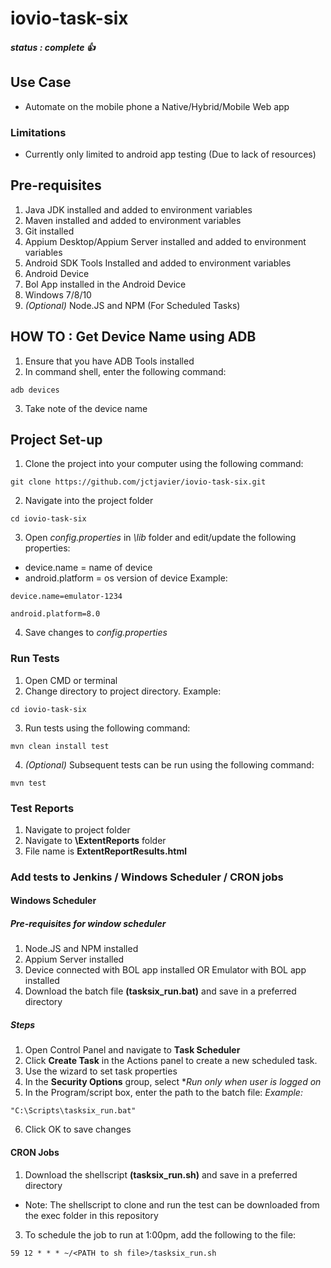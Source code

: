 # iovio-task-six
##### status : *complete* :+1:

## Use Case
* Automate on the mobile phone a Native/Hybrid/Mobile Web app

### Limitations
* Currently only limited to android app testing (Due to lack of resources)

## Pre-requisites
1. Java JDK installed and added to environment variables
2. Maven installed and added to environment variables
3. Git installed
4. Appium Desktop/Appium Server installed and added to environment variables
5. Android SDK Tools Installed and added to environment variables
6. Android Device
7. Bol App installed in the Android Device
8. Windows 7/8/10
9. _(Optional)_ Node.JS and NPM (For Scheduled Tasks)

## HOW TO : Get Device Name using ADB
1. Ensure that you have ADB Tools installed 
2. In command shell, enter the following command:
```
adb devices
```
3. Take note of the device name

## Project Set-up
1. Clone the project into your computer using the following command:
```
git clone https://github.com/jctjavier/iovio-task-six.git
```

2. Navigate into the project folder
```
cd iovio-task-six
```

3. Open *config.properties* in *\lib* folder and edit/update the following properties:
* device.name = name of device
* android.platform = os version of device
Example:
```
device.name=emulator-1234

android.platform=8.0
```
4. Save changes to *config.properties*

### Run Tests
1. Open CMD or terminal
2. Change directory to project directory.
Example:
```
cd iovio-task-six
```

3. Run tests using the following command:
```
mvn clean install test
```

4. _(Optional)_ Subsequent tests can be run using the following command:
```
mvn test
```

### Test Reports
1. Navigate to project folder
2. Navigate to **\ExtentReports** folder
3. File name is **ExtentReportResults.html**

### Add tests to Jenkins / Windows Scheduler / CRON jobs 

#### Windows Scheduler
##### Pre-requisites for window scheduler
1. Node.JS and NPM installed
2. Appium Server installed
3. Device connected with BOL app installed OR Emulator with BOL app installed
1. Download the batch file **(tasksix_run.bat)** and save in a preferred directory

##### Steps
1. Open Control Panel and navigate to **Task Scheduler**
2. Click **Create Task** in the Actions panel to create a new scheduled task.
3. Use the wizard to set task properties
4. In the **Security Options** group, select **Run only when user is logged on*
5. In the Program/script box, enter the path to the batch file:
_Example:_
```
"C:\Scripts\tasksix_run.bat"
```
6. Click OK to save changes

#### CRON Jobs
1. Download the shellscript **(tasksix_run.sh)** and save in a preferred directory
* Note: The shellscript to clone and run the test can be downloaded from the exec folder in this repository
3. To schedule the job to run at 1:00pm, add the following to the file:
```
59 12 * * * ~/<PATH to sh file>/tasksix_run.sh
```